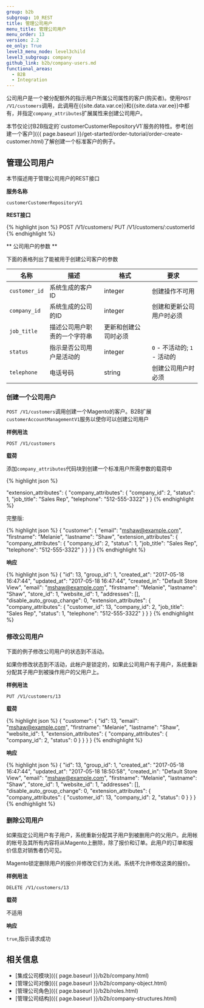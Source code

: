 ```yaml
---
group: b2b
subgroup: 10_REST
title: 管理公司用户
menu_title: 管理公司用户
menu_order: 13
version: 2.2
ee_only: True
level3_menu_node: level3child
level3_subgroup: company
github_link: b2b/company-users.md
functional_areas:
  - B2B
  - Integration
---
```


公司用户是一个被分配额外的指示用户所属公司属性的客户(购买者)。使用`POST /V1/customers`调用，此调用在{{site.data.var.ce}}和{{site.data.var.ee}}中都有，并指定`company_attributes`扩展属性来创建公司用户。

<div class="bs-callout bs-callout-info" id="info" markdown="1">
本节仅论讨B2B指定的`customerCustomerRepositoryV1`服务的特性。参考[创建一个客户]({{ page.baseurl }}/get-started/order-tutorial/order-create-customer.html)了解创建一个标准客户的例子。
</div>

## 管理公司用户

本节描述用于管理公司用户的REST接口

**服务名称**

`customerCustomerRepositoryV1`

**REST接口**

{% highlight json %}
POST /V1/customers/
PUT /V1/customers/:customerId
{% endhighlight %}

** 公司用户的参数 **

下面的表格列出了能被用于创建公司客户的参数

名称 | 描述 | 格式 | 要求
--- | --- | --- | ---
`customer_id` | 系统生成的客户ID | integer | 创建操作不可用
`company_id` | 系统生成的公司的ID | integer | 创建和更新公司用户时必须
`job_title` | 描述公司用户职责的一个字符串 | 更新和创建公司时必须
`status` | 指示是否公司用户是活动的 | integer | `0` - 不活动的; `1` - 活动的
`telephone`  |  电话号码 | string | 创建公司用户时必须

### 创建一个公司用户

`POST /V1/customers`调用创建一个Magento的客户。B2B扩展`customerAccountManagementV1`服务以使你可以创建公司用户

**样例用法**

`POST /V1/customers`

**载荷**

添加`company_attributes`代码块到创建一个标准用户所需参数的载荷中

{% highlight json %}

"extension_attributes": {
   "company_attributes": {
   "company_id": 2,
   "status": 1,
   "job_title": "Sales Rep",
   "telephone": "512-555-3322"
   }
}
{% endhighlight %}

完整版:

{% highlight json %}
{
	"customer": {
		"email": "mshaw@example.com",
		"firstname": "Melanie",
		"lastname": "Shaw",
		"extension_attributes": {
    		"company_attributes": {
    		"company_id": 2,
    		"status": 1,
    		"job_title": "Sales Rep",
    		"telephone": "512-555-3322"
    		}
		}
	}
}
{% endhighlight %}

**响应**

{% highlight json %}
{
  "id": 13,
  "group_id": 1,
  "created_at": "2017-05-18 16:47:44",
  "updated_at": "2017-05-18 16:47:44",
  "created_in": "Default Store View",
  "email": "mshaw@example.com",
  "firstname": "Melanie",
  "lastname": "Shaw",
  "store_id": 1,
  "website_id": 1,
  "addresses": [],
  "disable_auto_group_change": 0,
  "extension_attributes": {
    "company_attributes": {
      "customer_id": 13,
      "company_id": 2,
      "job_title": "Sales Rep",
      "status": 1,
      "telephone": "512-555-3322"
    }
  }
}
{% endhighlight %}

### 修改公司用户

下面的例子修改公司用户的状态到不活动。

如果你修改状态到不活动，此帐户是锁定的，如果此公司用户有子用户，系统重新分配其子用户到被操作用户的父用户上。


**样例用法**

`PUT /V1/customers/13`

**载荷**

{% highlight json %}
{
  "customer": {
    "id": 13,
    "email": "mshaw@example.com",
    "firstname": "Melanie",
    "lastname": "Shaw",
    "website_id": 1,
    "extension_attributes": {
      "company_attributes": {
        "company_id": 2,
        "status": 0
        }
      }
  }
}
{% endhighlight %}

**响应**

{% highlight json %}
{
  "id": 13,
  "group_id": 1,
  "created_at": "2017-05-18 16:47:44",
  "updated_at": "2017-05-18 18:50:58",
  "created_in": "Default Store View",
  "email": "mshaw@example.com",
  "firstname": "Melanie",
  "lastname": "Shaw",
  "store_id": 1,
  "website_id": 1,
  "addresses": [],
  "disable_auto_group_change": 0,
  "extension_attributes": {
    "company_attributes": {
      "customer_id": 13,
      "company_id": 2,
      "status": 0
    }
  }
}
{% endhighlight %}

### 删除公司用户

如果指定公司用户有子用户，系统重新分配其子用户到被删用户的父用户。此用帐的帐号及其所有内容将从Magento上删除，除了报价和订单。此用户的订单和报价信息对销售者仍可见。

Magento锁定删除用户的报价并修改它们为关闭。系统不允许修改这类的报价。

**样例用法**

`DELETE /V1/customers/13`

**载荷**

不适用

**响应**

`true`,指示请求成功

## 相关信息

* [集成公司模块]({{ page.baseurl }}/b2b/company.html)
* [管理公司对像]({{ page.baseurl }}/b2b/company-object.html)
* [管理公司角色]({{ page.baseurl }}/b2b/roles.html)
* [管理公司结构]({{ page.baseurl }}/b2b/company-structures.html)
